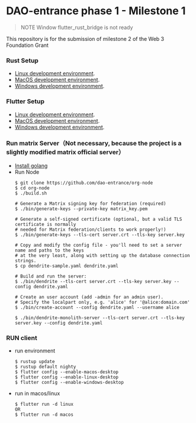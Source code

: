 # DAO-entrance phase 1 - Milestone 1
> NOTE Window flutter_rust_bridge is not ready

This repository is for the submission of milestone 2 of the Web 3 Foundation Grant

### Rust Setup
- [Linux development environment](https://docs.substrate.io/install/linux/).
- [MacOS development environment](https://docs.substrate.io/install/linux/).
- [Windows development environment](https://docs.substrate.io/install/linux/).

### Flutter Setup
- [Linux development environment](https://docs.flutter.dev/get-started/install/linux/).
- [MacOS development environment](https://docs.flutter.dev/get-started/install/macos/).
- [Windows development environment](https://docs.flutter.dev/get-started/install/windows/).

### Run matrix Server（Not necessary, because the project is a slightly modified matrix official server）
- [Install golang](https://go.dev/doc/install)
- Run Node
    ```
    $ git clone https://github.com/dao-entrance/org-node
    $ cd org-node
    $ ./build.sh

    # Generate a Matrix signing key for federation (required)
    $ ./bin/generate-keys --private-key matrix_key.pem

    # Generate a self-signed certificate (optional, but a valid TLS certificate is normally
    # needed for Matrix federation/clients to work properly!)
    $ ./bin/generate-keys --tls-cert server.crt --tls-key server.key

    # Copy and modify the config file - you'll need to set a server name and paths to the keys
    # at the very least, along with setting up the database connection strings.
    $ cp dendrite-sample.yaml dendrite.yaml

    # Build and run the server:
    $ ./bin/dendrite --tls-cert server.crt --tls-key server.key --config dendrite.yaml

    # Create an user account (add -admin for an admin user).
    # Specify the localpart only, e.g. 'alice' for '@alice:domain.com'
    $ ./bin/create-account --config dendrite.yaml --username alice

    $ ./bin/dendrite-monolith-server --tls-cert server.crt --tls-key server.key --config dendrite.yaml
    ```

### RUN client
- run environment
    ```
    $ rustup update
    $ rustup default nighty
    $ flutter config --enable-macos-desktop
    $ flutter config --enable-linux-desktop
    $ flutter config --enable-windows-desktop
    ```
- run in macos/linux
    ```
    $ flutter run -d linux
    OR
    $ flutter run -d macos
    ```